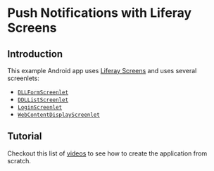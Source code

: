 # Push Notifications with Liferay Screens

## Introduction

This example Android app uses [Liferay Screens](https://github.com/liferay/liferay-screens/) and uses several screenlets:

- [`DLLFormScreenlet`](https://github.com/liferay/liferay-screens/blob/master/android/documentation/DDLFormScreenlet.md)
- [`DDLListScreenlet`](https://github.com/liferay/liferay-screens/blob/master/android/documentation/DDLListScreenlet.md)
- [`LoginScreenlet`](https://github.com/liferay/liferay-screens/blob/master/android/documentation/LoginScreenlet.md)
- [`WebContentDisplayScreenlet`](https://github.com/liferay/liferay-screens/blob/master/android/documentation/WebContentDisplayScreenlet.md)

## Tutorial

Checkout this list of [videos](https://www.youtube.com/playlist?list=PL60RdBc4OGLTcPXSHzBDEG6OFQQoBSfXL) to see how to create the application from scratch.